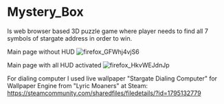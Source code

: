 # Mystery_Box

Is web browser based 3D puzzle game where player needs to find all 7 symbols of stargate address in order to win.

Main page without HUD
![firefox_GFWhj4vjS6](https://user-images.githubusercontent.com/33667517/138767546-f3765e58-77e2-4a1a-acd6-900c135f67a5.png)

Main page with all HUD activated
![firefox_HkvWEJdnJp](https://user-images.githubusercontent.com/33667517/138767577-310f95f2-1c57-4de4-ae34-045c194294c6.png)

For dialing computer I used live wallpaper "Stargate Dialing Computer" for Wallpaper Engine from "Lyric Moaners" at Steam:
https://steamcommunity.com/sharedfiles/filedetails/?id=1795132779
